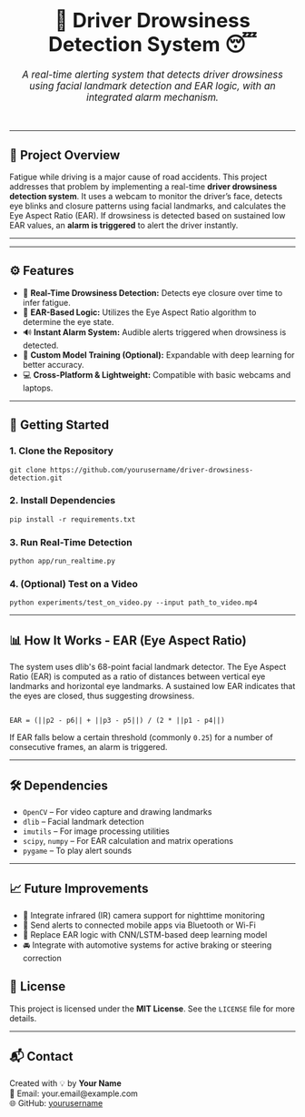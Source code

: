<h1 align="center" style="font-size: 2.5em;">🚗 Driver Drowsiness Detection System 😴</h1>
<p align="center" style="font-size: 1.2em;"><i>A real-time alerting system that detects driver drowsiness using facial landmark detection and EAR logic, with an integrated alarm mechanism.</i></p>
<br>

<hr>

<h2>📌 Project Overview</h2>
<p>
  Fatigue while driving is a major cause of road accidents. This project addresses that problem by implementing a real-time <strong>driver drowsiness detection system</strong>. It uses a webcam to monitor the driver’s face, detects eye blinks and closure patterns using facial landmarks, and calculates the Eye Aspect Ratio (EAR). If drowsiness is detected based on sustained low EAR values, an <strong>alarm is triggered</strong> to alert the driver instantly.
</p>

<hr>

<hr>

<h2>⚙️ Features</h2>
<ul>
  <li>🎯 <strong>Real-Time Drowsiness Detection:</strong> Detects eye closure over time to infer fatigue.</li>
  <li>📍 <strong>EAR-Based Logic:</strong> Utilizes the Eye Aspect Ratio algorithm to determine the eye state.</li>
  <li>🔊 <strong>Instant Alarm System:</strong> Audible alerts triggered when drowsiness is detected.</li>
  <li>🧠 <strong>Custom Model Training (Optional):</strong> Expandable with deep learning for better accuracy.</li>
  <li>💻 <strong>Cross-Platform & Lightweight:</strong> Compatible with basic webcams and laptops.</li>
</ul>

<hr>

<h2>🚀 Getting Started</h2>

<h3>1. Clone the Repository</h3>
<pre><code>git clone https://github.com/yourusername/driver-drowsiness-detection.git</code></pre>

<h3>2. Install Dependencies</h3>
<pre><code>pip install -r requirements.txt</code></pre>

<h3>3. Run Real-Time Detection</h3>
<pre><code>python app/run_realtime.py</code></pre>

<h3>4. (Optional) Test on a Video</h3>
<pre><code>python experiments/test_on_video.py --input path_to_video.mp4</code></pre>

<hr>

<h2>📊 How It Works - EAR (Eye Aspect Ratio)</h2>
<p>
  The system uses dlib's 68-point facial landmark detector. The Eye Aspect Ratio (EAR) is computed as a ratio of distances between vertical eye landmarks and horizontal eye landmarks. A sustained low EAR indicates that the eyes are closed, thus suggesting drowsiness.
</p>
<pre><code>
EAR = (||p2 - p6|| + ||p3 - p5||) / (2 * ||p1 - p4||)
</code></pre>
<p>
  If EAR falls below a certain threshold (commonly <code>0.25</code>) for a number of consecutive frames, an alarm is triggered.
</p>

<hr>

<h2>🛠️ Dependencies</h2>
<ul>
  <li><code>OpenCV</code> – For video capture and drawing landmarks</li>
  <li><code>dlib</code> – Facial landmark detection</li>
  <li><code>imutils</code> – For image processing utilities</li>
  <li><code>scipy</code>, <code>numpy</code> – For EAR calculation and matrix operations</li>
  <li><code>pygame</code> – To play alert sounds</li>
</ul>

<hr>

<h2>📈 Future Improvements</h2>
<ul>
  <li>🔬 Integrate infrared (IR) camera support for nighttime monitoring</li>
  <li>📱 Send alerts to connected mobile apps via Bluetooth or Wi-Fi</li>
  <li>🧠 Replace EAR logic with CNN/LSTM-based deep learning model</li>
  <li>🚘 Integrate with automotive systems for active braking or steering correction</li>
</ul>


<h2>🧾 License</h2>
<p>This project is licensed under the <strong>MIT License</strong>. See the <code>LICENSE</code> file for more details.</p>

<hr>

<h2>📬 Contact</h2>
<p>
  Created with 💡 by <strong>Your Name</strong><br>
  📧 Email: your.email@example.com<br>
  🌐 GitHub: <a href="https://github.com/yourusername">yourusername</a>
</p>
